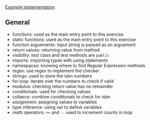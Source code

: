 [Example implementation](https://github.com/exercism/csharp/blob/master/exercises/isbn-verifier/Example.cs)

 ## General
 - functions: used as the main entry point to this exercise
 - static functions: used as the main entry point to this exercise
 - function arguements: input string is passed as an arguement
 - return values: returning value from method
 - visibility: test class and test methods are `public`
 - imports: importing types with using statements
 - namespaces: knowing where to find Regular Expression methods
 - regex: use regex to implement the checker
 - strings: used to store the isbn numbers
 - for loop: iterate over the numbers to check if valid 
 - modulus: checking return value has no remainder
 - conditionals: used for checking values
 - collasce: combine coniditonals to check for isbn
 - assignment: assigning values to variables 
 - type inference: using var to define variables
 - math operators: `++` and `--` used to increment counts in loop
